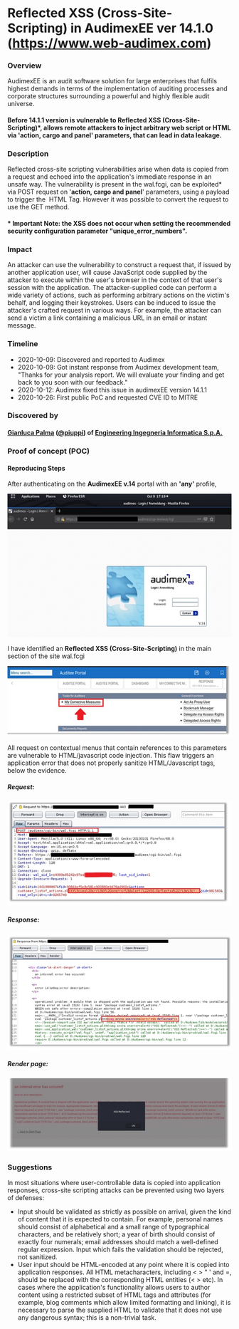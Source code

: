 
# Reflected XSS (Cross-Site-Scripting) in AudimexEE ver 14.1.0 (https://www.web-audimex.com)

### Overview

AudimexEE is an audit software solution for large enterprises that fulfils highest demands in terms of the implementation of auditing processes and corporate structures surrounding a powerful and highly flexible audit universe.

#### Before **14.1.1** version is vulnerable to Reflected XSS (Cross-Site-Scripting)*, allows remote attackers to inject arbitrary web script or HTML via '**action, cargo and panel**' parameters, that can lead in data leakage.

### Description
Reflected cross-site scripting vulnerabilities arise when data is copied from a request and echoed into the application's immediate response in an unsafe way. The vulnerability is present in the wal.fcgi, can be exploited* via POST request on '**action, cargo and panel**' parameters, using a payload to trigger the <IMG> HTML Tag. However it was possible to convert the request to use the GET method. 
  
#### * Important Note: the XSS does not occur when setting the recommended security configuration parameter "**unique_error_numbers**".

### Impact
An attacker can use the vulnerability to construct a request that, if issued by another application user, will cause JavaScript code supplied by the attacker to execute within the user's browser in the context of that user's session with the application.
The attacker-supplied code can perform a wide variety of actions, such as performing arbitrary actions on the victim's behalf, and logging their keystrokes.
Users can be induced to issue the attacker's crafted request in various ways. For example, the attacker can send a victim a link containing a malicious URL in an email or instant message.

### Timeline
- 2020-10-09: Discovered and reported to Audimex
- 2020-10-09: Got instant response from Audimex development team, "Thanks for your analysis report. We will evaluate your finding and get back to you soon with our feedback."
- 2020-10-12: Audimex fixed this issue in audimexEE version 14.1.1
- 2020-10-26: First public PoC and requested CVE ID to MITRE

### Discovered by

#### [Gianluca Palma](https://www.linkedin.com/in/piuppi/) ([@piuppi](https://twitter.com/piuppi)) of [Engineering Ingegneria Informatica S.p.A.](https://www.eng.it)

### Proof of concept (POC)
#### Reproducing Steps

After authenticating on the **AudimexEE v.14** portal with an **'any'** profile,

![Screenshot](images/audimex.jpg)


I have identified an **Reflected XSS (Cross-Site-Scripting)** in the main section of the site wal.fcgi

![Screenshot](images/xss-menu.jpg)

All request on contextual menus that contain references to this parameters are vulnerable to HTML/javascript code injection.
This flaw triggers an application error that does not properly sanitize HTML/Javascript tags, below the evidence.

##### Request:

![Screenshot](images/xss-request.jpg)



##### Response:

![Screenshot](images/xss-response.jpg)

##### Render page:
![Screenshot](images/xss-render.jpg)


### Suggestions

In most situations where user-controllable data is copied into application responses, cross-site scripting attacks can be prevented using two layers of defenses:
- Input should be validated as strictly as possible on arrival, given the kind of content that it is expected to contain. For example, personal names should consist of alphabetical and a small range of typographical characters, and be relatively short; a year of birth should consist of exactly four numerals; email addresses should match a well-defined regular expression. Input which fails the validation should be rejected, not sanitized.
- User input should be HTML-encoded at any point where it is copied into application responses. All HTML metacharacters, including < > " ' and =, should be replaced with the corresponding HTML entities (&lt; &gt; etc).
In cases where the application's functionality allows users to author content using a restricted subset of HTML tags and attributes (for example, blog comments which allow limited formatting and linking), it is necessary to parse the supplied HTML to validate that it does not use any dangerous syntax; this is a non-trivial task.




